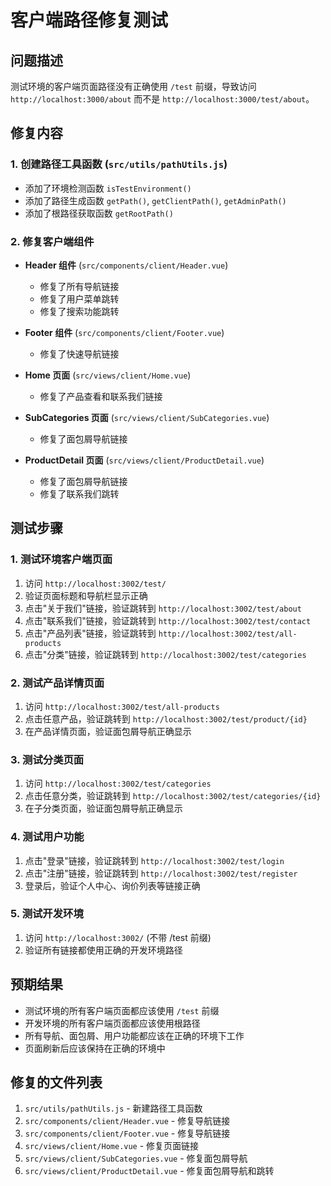 # 客户端路径修复测试

## 问题描述
测试环境的客户端页面路径没有正确使用 `/test` 前缀，导致访问 `http://localhost:3000/about` 而不是 `http://localhost:3000/test/about`。

## 修复内容

### 1. 创建路径工具函数 (`src/utils/pathUtils.js`)
- 添加了环境检测函数 `isTestEnvironment()`
- 添加了路径生成函数 `getPath()`, `getClientPath()`, `getAdminPath()`
- 添加了根路径获取函数 `getRootPath()`

### 2. 修复客户端组件
- **Header 组件** (`src/components/client/Header.vue`)
  - 修复了所有导航链接
  - 修复了用户菜单跳转
  - 修复了搜索功能跳转

- **Footer 组件** (`src/components/client/Footer.vue`)
  - 修复了快速导航链接

- **Home 页面** (`src/views/client/Home.vue`)
  - 修复了产品查看和联系我们链接

- **SubCategories 页面** (`src/views/client/SubCategories.vue`)
  - 修复了面包屑导航链接

- **ProductDetail 页面** (`src/views/client/ProductDetail.vue`)
  - 修复了面包屑导航链接
  - 修复了联系我们跳转

## 测试步骤

### 1. 测试环境客户端页面
1. 访问 `http://localhost:3002/test/`
2. 验证页面标题和导航栏显示正确
3. 点击"关于我们"链接，验证跳转到 `http://localhost:3002/test/about`
4. 点击"联系我们"链接，验证跳转到 `http://localhost:3002/test/contact`
5. 点击"产品列表"链接，验证跳转到 `http://localhost:3002/test/all-products`
6. 点击"分类"链接，验证跳转到 `http://localhost:3002/test/categories`

### 2. 测试产品详情页面
1. 访问 `http://localhost:3002/test/all-products`
2. 点击任意产品，验证跳转到 `http://localhost:3002/test/product/{id}`
3. 在产品详情页面，验证面包屑导航正确显示

### 3. 测试分类页面
1. 访问 `http://localhost:3002/test/categories`
2. 点击任意分类，验证跳转到 `http://localhost:3002/test/categories/{id}`
3. 在子分类页面，验证面包屑导航正确显示

### 4. 测试用户功能
1. 点击"登录"链接，验证跳转到 `http://localhost:3002/test/login`
2. 点击"注册"链接，验证跳转到 `http://localhost:3002/test/register`
3. 登录后，验证个人中心、询价列表等链接正确

### 5. 测试开发环境
1. 访问 `http://localhost:3002/` (不带 /test 前缀)
2. 验证所有链接都使用正确的开发环境路径

## 预期结果
- 测试环境的所有客户端页面都应该使用 `/test` 前缀
- 开发环境的所有客户端页面都应该使用根路径
- 所有导航、面包屑、用户功能都应该在正确的环境下工作
- 页面刷新后应该保持在正确的环境中

## 修复的文件列表
1. `src/utils/pathUtils.js` - 新建路径工具函数
2. `src/components/client/Header.vue` - 修复导航链接
3. `src/components/client/Footer.vue` - 修复导航链接
4. `src/views/client/Home.vue` - 修复页面链接
5. `src/views/client/SubCategories.vue` - 修复面包屑导航
6. `src/views/client/ProductDetail.vue` - 修复面包屑导航和跳转 